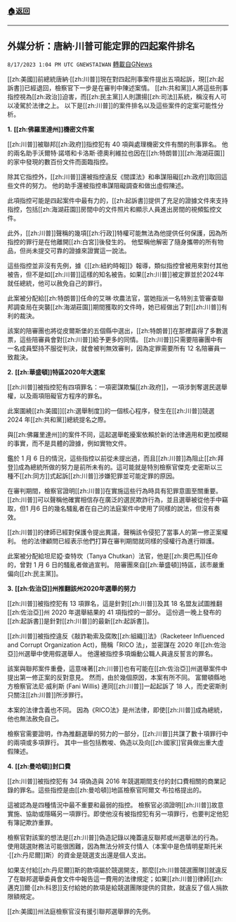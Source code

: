 ###  [:house:返回](README.md)
---


## 外媒分析：唐納·川普可能定罪的四起案件排名
`8/17/2023 1:04 PM UTC GNEWSTAIWAN` [轉載自GNews](https://gnews.org/articles/1563018)



  
[[zh:美國]]前總統唐納·[[zh:川普]]現在對四起刑事案件提出五項起訴，現[[zh:起訴書]]已經退回，檢察官下一步是在審判中陳述案情。 [[zh:共和黨]]人將這些刑事指控視為[[zh:政治]]迫害，而[[zh:民主黨]]人則讚揚[[zh:司法]]系統，稱沒有人可以凌駕於法律之上。
以下是[[zh:川普]]的案件排名以及這些案件的定案可能性分析。

  

 **1\.** **[[zh:佛羅里達州]]機密文件案**

  

[[zh:川普]]被聯邦[[zh:政府]]指控犯有 40 項與處理機密文件有關的刑事罪名。 他的兩名助手沃爾特·諾塔和卡洛斯·德奧利維拉也因在[[zh:特朗普]][[zh:海湖莊園]]的家中發現的數百份文件而面臨指控。

  

除其它指控外，[[zh:川普]]還被指控違反《間諜法》和串謀阻礙[[zh:政府]]取回這些文件的努力。 他的助手還被指控串謀阻礙調查和做出虛假陳述。

  

此項指控可能是四起案件中最有力的，[[zh:起訴書]]提供了充足的證據文件來支持指控，包括[[zh:海湖莊園]]房間中的文件照片和顯示人員進出房間的視頻監控文件。

  

此外，[[zh:川普]]聲稱的幾項[[zh:行政]]特權可能無法為他提供任何保護，因為所指控的罪行是在他離開[[zh:白宮]]後發生的。 他堅稱他解密了隨身攜帶的所有物品，但尚未提交可靠的證據來證實這一說法。

  

這些指控並非沒有先例，據《[[zh:紐約時報]]》報導，類似指控曾被用來對付其他被告，但不是如[[zh:川普]]這樣的知名被告。如果[[zh:川普]]被定罪並於2024年就任總統，他可以赦免自己的罪行。

  

此案被分配給[[zh:特朗普]]任命的艾琳·坎農法官，當她指派一名特別主管審查聯邦調查局在突襲[[zh:海湖莊園]]期間獲取的文件時，她已經做出了對[[zh:川普]]有利的裁決。

  

該案的陪審團也將從皮爾斯堡的五個縣中選出，[[zh:特朗普]]在那裡贏得了多數選票，這些陪審員會對[[zh:川普]]給予更多的同情。 [[zh:川普]]只需要陪審團中有一名成員堅持不服從判決，就會被判無效審判，因為定罪需要所有 12 名陪審員一致裁決。

  

**2\.** **[[zh:華盛頓]]特區****2020****年大選案**

  

[[zh:川普]]被指控犯有四項罪名：一項密謀欺騙[[zh:政府]]，一項涉剝奪選民選舉權，以及兩項阻礙官方程序的罪名。

  

此案圍繞[[zh:美國]][[zh:選舉制度]]的一個核心程序，發生在[[zh:川普]]競選 2024 年[[zh:共和黨]]總統提名之際。

  

與[[zh:佛羅里達州]]的案件不同，這起選舉乾擾案依賴於新的法律適用和更加模糊的事實，而不是具體的證據，例如實物文件。

  

鑑於 1 月 6 日的情況，這些指控以前從未提出過，而且[[zh:川普]]為阻止[[zh:拜登]]成為總統所做的努力是前所未有的。這可能就是特別檢察官傑克·史密斯以三種不[[zh:同方]]式起訴[[zh:川普]]涉嫌犯罪並可能定罪的原因。

  

在審判期間，檢察官證明[[zh:川普]]在實施這些行為時具有犯罪意圖至關重要。 [[zh:川普]]可以聲稱他確實相信存在廣泛的選民欺詐行為，並且選舉被從他手中竊取，但1 月6 日的幾名騷亂者在自己的法庭案件中使用了同樣的說法，但沒有奏效。

  

[[zh:川普]]的律師已經對保護令提出異議，聲稱該令侵犯了當事人的第一修正案權利。 他的法律顧問已經表示他們打算在審判期間就同樣的侵權行為進行辯護。

  

此案被分配給坦尼婭·查特坎（Tanya Chutkan）法官，他是[[zh:奧巴馬]]任命的，曾對 1 月 6 日的騷亂者做過宣判。 陪審團來自[[zh:華盛頓]]特區，該市嚴重偏向[[zh:民主黨]]。

  

 **3\.** **[[zh:佐治亞]]州推翻該州****2020****年選舉的努力**

  

[[zh:川普]]被指控犯有 13 項罪名，這是針對[[zh:川普]]及其 18 名盟友試圖推翻[[zh:佐治亞]]州 2020 年選舉結果的 41 項指控的一部分。 這份週一晚上發布的[[zh:起訴書]]是針對[[zh:川普]]的最新[[zh:起訴書]]。

  

[[zh:川普]]被指控違反《敲詐勒索及腐敗[[zh:組織]]法》（Racketeer Influenced and Corrupt Organization Act)，簡稱「RICO 法」，並密謀在 2020 年[[zh:佐治亞]]州選舉中使用假選舉人。 他還被指控多項煽動公職人員違反誓言的罪名。

  

該案與聯邦案件重疊，這意味著[[zh:川普]]也有可能在[[zh:佐治亞]]州選舉案件中提出第一修正案的反對意見。 然而，由於幾個原因，本案有所不同。 富爾頓縣地方檢察官法尼·威利斯 (Fani Willis) 連同[[zh:川普]]一起起訴了 18 人，而史密斯則只關注[[zh:川普]]所涉罪行。

  

本案的法律含義也不同。 因為《RICO法》是州法律，即使[[zh:川普]]成為總統，他也無法赦免自己。

  

檢察官需要證明，作為推翻選舉的努力的一部分，[[zh:川普]]共謀了數十項罪行中的兩項或多項罪行。 其中一些包括教唆、偽造以及向[[zh:國家]]官員做出重大虛假陳述。

  

**4\.** **[[zh:曼哈頓]]封口費**

  

[[zh:川普]]被指控犯有 34 項偽造與 2016 年競選期間支付的封口費相關的商業記錄的罪名。這些指控是由[[zh:曼哈頓]]地區檢察官阿爾文·布拉格提出的。

  

這被認為是四種情況中最不重要和最弱的指控。 檢察官必須證明[[zh:川普]]故意實施、協助或隱瞞另一項罪行。即使他沒有被指控犯有另一項罪行，也要判定他犯有簿記欺詐重罪。

  

檢察官對該案的想法是[[zh:川普]]偽造記錄以掩蓋違反聯邦或州選舉法的行為。 使用競選財務法可能很困難，因為無法分辨支付情人（本案中是色情明星斯托米·[[zh:丹尼爾]]斯）的資金是競選支出還是個人支出。

  

如果支付給[[zh:丹尼爾]]斯的款項屬於競選開支，那麼[[zh:川普競選團隊]]就違反了在聯邦選舉委員會文件中報告這一費用的法律規定；如果[[zh:川普]]律師[[zh:邁克]]爾·[[zh:科恩]]支付給她的款項是給競選團隊提供的貸款，就違反了個人捐款限額規定。

  

[[zh:美國]]州法庭檢察官沒有援引聯邦選舉罪的先例。
